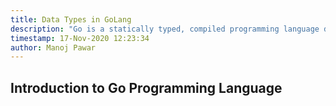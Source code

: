 ```yaml
---
title: Data Types in GoLang
description: "Go is a statically typed, compiled programming language designed at Google by Robert Griesemer, Rob Pike, and Ken Thompson. Go is syntactically similar to C, but with memory safety, garbage collection, structural typing, and CSP-style concurrency."
timestamp: 17-Nov-2020 12:23:34
author: Manoj Pawar
---
```

## Introduction to Go Programming Language